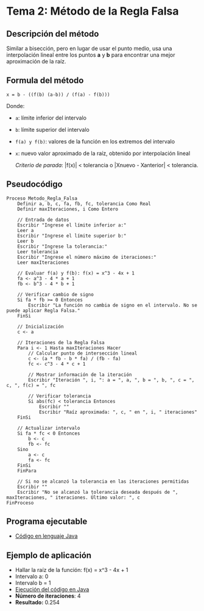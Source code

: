 # Tema 2: Método de la Regla Falsa

## Descripción del método

Similar a bisección, pero en lugar de usar el punto medio, usa una interpolación lineal entre los puntos **a** y **b** para encontrar una mejor aproximación de la raíz.

## Formula del método
    x = b - ((f(b) (a-b)) / (f(a) - f(b)))

Donde:
- `a`: límite inferior del intervalo
- `b`: límite superior del intervalo
- `f(a) y f(b)`: valores de la función en los extremos del intervalo
- `x`: nuevo valor aproximado de la raíz, obtenido por interpolación lineal

    *Criterio de parada*: |f(x)| < tolerancia o |Xnuevo - Xanterior| < tolerancia.

## Pseudocódigo

    Proceso Metodo_Regla_Falsa
        Definir a, b, c, fa, fb, fc, tolerancia Como Real
        Definir maxIteraciones, i Como Entero
        
        // Entrada de datos
        Escribir "Ingrese el límite inferior a:"
        Leer a
        Escribir "Ingrese el límite superior b:"
        Leer b
        Escribir "Ingrese la tolerancia:"
        Leer tolerancia
        Escribir "Ingrese el número máximo de iteraciones:"
        Leer maxIteraciones
        
        // Evaluar f(a) y f(b): f(x) = x^3 - 4x + 1
        fa <- a^3 - 4 * a + 1
        fb <- b^3 - 4 * b + 1
        
        // Verificar cambio de signo
        Si fa * fb >= 0 Entonces
            Escribir "La función no cambia de signo en el intervalo. No se puede aplicar Regla Falsa."
        FinSi

        // Inicialización
        c <- a

        // Iteraciones de la Regla Falsa
        Para i <- 1 Hasta maxIteraciones Hacer
            // Calcular punto de intersección lineal
            c <- (a * fb - b * fa) / (fb - fa)
            fc <- c^3 - 4 * c + 1
            
            // Mostrar información de la iteración
            Escribir "Iteración ", i, ": a = ", a, ", b = ", b, ", c = ", c, ", f(c) = ", fc
            
            // Verificar tolerancia
            Si abs(fc) < tolerancia Entonces
                Escribir ""
                Escribir "Raíz aproximada: ", c, " en ", i, " iteraciones"
        FinSi

        // Actualizar intervalo
        Si fa * fc < 0 Entonces
            b <- c
            fb <- fc
        Sino
            a <- c
            fa <- fc
        FinSi
        FinPara

        // Si no se alcanzó la tolerancia en las iteraciones permitidas
        Escribir ""
        Escribir "No se alcanzó la tolerancia deseada después de ", maxIteraciones, " iteraciones. Último valor: ", c
    FinProceso

## Programa ejecutable
- [Código en lenguaje Java](./src/ReglaFalsa.java)

## Ejemplo de aplicación
- Hallar la raíz de la función: f(x) = x^3 - 4x + 1
- Intervalo a: 0
- Intervalo b = 1
- [Ejecución del código en Java](./src/Ejecucion.png)
- **Número de iteraciones**: 4
- **Resultado:** 0.254
